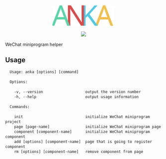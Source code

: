 <p align="center">
  <img src="./anka.svg" width="200"/>
</p>

<p align="center">
	<a href="npmjs.com">
		<img src="https://img.shields.io/npm/v/anka.svg?style=flat"/>
	</a>
</p>

WeChat miniprogram helper

## Usage

```shell
  Usage: anka [options] [command]

  Options:

    -v, --version                   output the version number
    -h, --help                      output usage information

  Commands:

    init                            initialize WeChat miniprogram project
    page [page-name]                initialize WeChat miniprogram page
    component [component-name]      initialize WeChat miniprogram component
    add [options] [component-name]  page that is going to register component
    rm [options] [component-name]   remove component from page
```